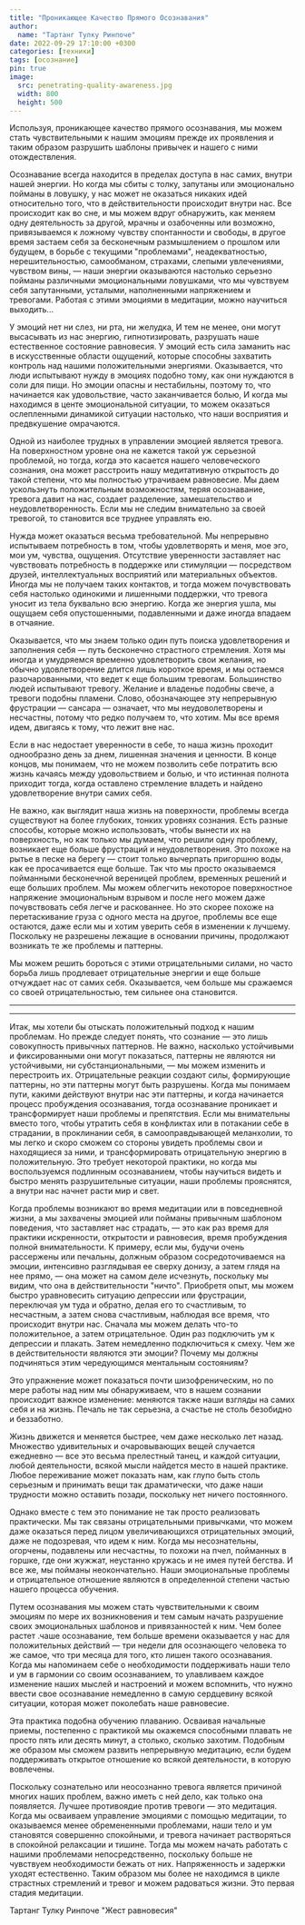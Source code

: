 ```yaml
---
title: "Проникающее Качество Прямого Осознавания"
author:
  name: "Тартанг Тулку Ринпоче"
date: 2022-09-29 17:10:00 +0300
categories: [техники]
tags: [осознание]
pin: true
image:
  src: penetrating-quality-awareness.jpg        
  width: 800
  height: 500
---
```


Используя, проникающее качество прямого осознавания, мы можем стать чувствительными к нашим эмоциям прежде их проявления и таким образом разрушить шаблоны привычек и нашего с ними отождествления.

Осознавание всегда находится в пределах доступа в нас самих, внутри нашей энергии. Но когда мы сбиты с толку, запутаны или эмоционально пойманы в ловушку, у нас может не оказаться никаких идей относительно того, что в действительности происходит внутри нас. Все происходит как во сне, и мы можем вдруг обнаружить, как меняем одну деятельность за другой, мрачны и озабоченны или возможно, привязываемся к ложному чувству спонтанности и свободы, в другое время застаем себя за бесконечным размышлением о прошлом или будущем, в борьбе с текущими "проблемами", неадекватностью, нерешительностью, самообманом, страхами, слепыми увлечениями, чувством вины, — наши энергии оказываются настолько серьезно пойманы различными эмоциональными ловушками, что мы чувствуем себя запутанными, усталыми, наполненными напряжением и тревогами. Работая с этими эмоциями в медитации, можно научиться выходить...

У эмоций нет ни слез, ни рта, ни желудка, И тем не менее, они могут высасывать из нас энергию, гипнотизировать, разрушать наше естественное состояние равновесия. У эмоций есть сила заманить нас в искусственные области ощущений, которые способны захватить контроль над нашими положительными энергиями. Оказывается, что люди испытывают нужду в эмоциях подобно тому, как они нуждаются в соли для пищи. Но эмоции опасны и нестабильны, поэтому то, что начинается как удовольствие, часто заканчивается болью, И когда мы находимся в центе эмоциональной ситуации, то можем оказаться ослепленными динамикой ситуации настолько, что наши восприятия и предвкушение омрачаются.

Одной из наиболее трудных в управлении эмоцией является тревога. На поверхностном уровне она не кажется такой уж серьезной проблемой, но тогда, когда это касается нашего человеческого сознания, она может расстроить нашу медитативную открытость до такой степени, что мы полностью утрачиваем равновесие. Мы даем ускользнуть положительным возможностям, теряя осознавание, тревога давит на нас, создает разделение, замешательство и неудовлетворенность. Если мы не следим внимательно за своей тревогой, то становится все труднее управлять ею.

Нужда может оказаться весьма требовательной. Мы непрерывно испытываем потребность в том, чтобы удовлетворять и меня, мое эго, мои ум, чувства, ощущения. Отсутствие уверенности заставляет нас чувствовать потребность в поддержке или стимуляции — посредством друзей, интеллектуальных восприятий или материальных объектов. Иногда мы не получаем таких контактов, и тогда можем почувствовать себя настолько одинокими и лишенными поддержки, что тревога уносит из тела буквально всю энергию. Когда же энергия ушла, мы ощущаем себя опустошенными, подавленными и даже иногда впадаем в отчаяние.

Оказывается, что мы знаем только один путь поиска удовлетворения и заполнения себя — путь бесконечно страстного стремления. Хотя мы иногда и умудряемся временно удовлетворить свои желания, но обычно удовлетворение длится лишь короткое время, и мы остаемся разочарованными, что ведет к еще большим тревогам. Большинство людей испытывают тревогу. Желание и владенье подобны свече, а тревоги подобны пламени. Слово, обозначающее эту непрерывную фрустрации — сансара — означает, что мы неудоволетворены и несчастны, потому что редко получаем то, что хотим. Мы все время идем, двигаясь к тому, что лежит вне нас.

Если в нас недостает уверенности в себе, то наша жизнь проходит однообразно день за днем, лишенная значения и ценности. В конце концов, мы понимаем, что не можем позволить себе потратить всю жизнь качаясь между удовольствием и болью, и что истинная полнота приходит тогда, когда оставлено стремление владеть и найдено удовлетворение внутри самих себя.

Не важно, как выглядит наша жизнь на поверхности, проблемы всегда существуют на более глубоких, тонких уровнях сознания. Есть разные способы, которые можно использовать, чтобы вынести их на поверхность, но как только мы думаем, что решили одну проблему, возникает еще больше фрустраций и неудовлетворения. Это похоже на рытье в песке на берегу — стоит только вычерпать пригоршню воды, как ее просачивается еще больше. Так что мы просто оказываемся пойманными бесконечной вереницей проблем, временных решений и еще больших проблем. Мы можем облегчить некоторое поверхностное напряжение эмоциональным взрывом и после него можем даже почувствовать себя легче и раскованнее. Но это скорее похоже на перетаскивание груза с одного места на другое, проблемы все еще остаются, даже если мы и хотим уверить себя в изменении к лучшему. Поскольку не разрешены лежащие в основании причины, продолжают возникать те же проблемы и паттерны.

Мы можем решить бороться с этими отрицательными силами, но часто борьба лишь продлевает отрицательные энергии и еще больше отчуждает нас от самих себя. Оказывается, чем больше мы сражаемся со своей отрицательностью, тем сильнее она становится.

***
***

Итак, мы хотели бы отыскать положительный подход к нашим проблемам. Но прежде следует понять, что сознание — это лишь совокупность привычных паттернов. Не важно, насколько устойчивыми и фиксированными они могут показаться, паттерны не являются ни устойчивыми, ни субстанциональными, — мы можем изменить и перестроить их. Отрицательные реакции создают силы, формирующие паттерны, но эти паттерны могут быть разрушены. Когда мы понимаем пути, какими действуют внутри нас эти паттерны, и когда начинается процесс пробуждения осознавания, тогда осознавание проникает и трансформирует наши проблемы и препятствия. Если мы внимательны вместо того, чтобы утратить себя в конфликтах или в потакании себе в страдании, в проклинании себя, в самооправдывающей меланхолии, то мы легко и скоро сможем со стороны увидеть проблемы свои и находящиеся за ними, и трансформировать отрицательную энергию в положительную. Это требует некоторой практики, но когда мы воспользуемся подлинным осознаванием, чтобы научиться видеть и быстро менять разрушительные ситуации, наши проблемы прояснятся, а внутри нас начнет расти мир и свет.

Когда проблемы возникают во время медитации или в повседневной жизни, а мы захвачены эмоцией или пойманы привычным шаблоном поведения, что заставляет нас страдать, — это как раз время для практики искренности, открытости и равновесия, время пробуждения полной внимательности. К примеру, если мы, будучи очень рассержены или печальны, должным образом сосредоточиваемся на эмоции, интенсивно разглядывая ее сверху донизу, а затем глядя на нее прямо, — она может на самом деле исчезнуть, поскольку мы видим, что она в действительности "ничто". Приобретя опыт, мы можем быстро уравновесить ситуацию депрессии или фрустрации, переключая ум туда и обратно, делая его то счастливым, то несчастным, а затем снова счастливым, наблюдая все время, что происходит внутри нас. Сначала мы можем делать что-то положительное, а затем отрицательное. Один раз подключить ум к депрессии и плакать. Затем немедленно подключиться к смеху. Чем же в действительности являются эти эмоции? Почему мы должны подчиняться этим чередующимся ментальным состояниям?

Это упражнение может показаться почти шизофреническим, но по мере работы над ним мы обнаруживаем, что в нашем сознании происходит важное изменение: меняются также наши взгляды на самих себя и на жизнь. Печаль не так серьезна, а счастье не столь безобидно и беззаботно.

Жизнь движется и меняется быстрее, чем даже несколько лет назад. Множество удивительных и очаровывающих вещей случается ежедневно — все это весьма прелестный танец, и каждой ситуации, любой деятельности, всякой мысли найдется место в нашей практике. Любое переживание может показать нам, как глупо быть столь серьезным и принимать вещи так драматически, что даже наши трудности можно оставить позади, поскольку нет ничего постоянного.

Однако вместе с тем это понимание не так просто реализовать практически. Мы так связаны отрицательными привычками, что можем даже оказаться перед лицом увеличивающихся отрицательных эмоций, даже не подозревая, что идем к ним. Когда мы несознательны, огорчены, подавлены или несчастны, то похожи на пчел, пойманных в горшке, где они жужжат, неустанно кружась и не имея путей бегства. И все же, мы пойманы неокончательно. Наши эмоциональные проблемы и отрицательное отношение являются в определенной степени частью нашего процесса обучения.

Путем осознавания мы можем стать чувствительными к своим эмоциям по мере их возникновения и тем самым начать разрушение своих эмоциональных шаблонов и привязанностей к ним. Чем более растет .чаше осознавание, тем больше времени оказывается у нас для положительных действий — три недели для осознающего человека то же самое, что три месяца для того, кто лишен такого осознавания. Когда мы напоминаем себе о необходимости поддерживать наши тело и ум в гармонии со своим осознаванием, то улавливаем каждое изменение наших мыслей и настроений и можем вспомнить, что нужно ввести свое осознавание немедленно в самую сердцевину всякой ситуации, которая может поколебать наше равновесие.

Эта практика подобна обучению плаванию. Осваивая начальные приемы, постепенно с практикой мы окажемся способными плавать не просто пять или десять минут, а столько, сколько захотим. Подобным же образом мы сможем развить непрерывную медитацию, если будем поддерживать открытое отношение ко всякой деятельности, в которую вовлечены.

Поскольку сознательно или неосознанно тревога является причиной многих наших проблем, важно иметь с ней дело, как только она появляется. Лучшее противоядие против тревоги — это медитация. Когда мы осваиваем управление эмоциями с помощью медитации, то оказываемся менее обремененными проблемами, наши тело и ум становятся совершенно спокойными, и тревога начинает растворяться в спокойной релаксации и тишине. Тогда мы можем начать работать с нашими проблемами непосредственно, поскольку больше не чувствуем необходимости бежать от них. Напряженность и задержки уходят естественно. Таким образом мы более не находимся в цикле страстных стремлений и тревог и можем радоваться жизни. Это первая стадия медитации.

Тартанг Тулку Ринпоче "Жест равновесия"
